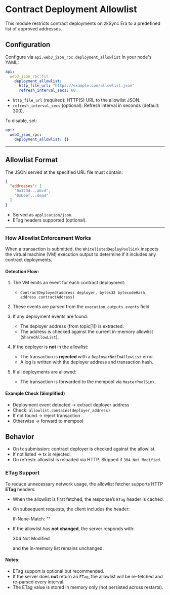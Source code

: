 # Contract Deployment Allowlist

This module restricts contract deployments on zkSync Era to a predefined list of approved addresses.

## Configuration

Configure via `api.web3_json_rpc.deployment_allowlist` in your node's YAML:

```YAML
api:
  web3_json_rpc:fit
    deployment_allowlist:
      http_file_url: "https://example.com/allowlist.json"
      refresh_interval_secs: 60
```

- `http_file_url` (required): HTTP(S) URL to the allowlist JSON.
- `refresh_interval_secs` (optional): Refresh interval in seconds (default: 300).

To disable, set:

```YAML
api:
  web3_json_rpc:
    deployment_allowlist: {}
```

---

## Allowlist Format

The JSON served at the specified URL file must contain:

```JSON
{
  "addresses": [
    "0x1234...abcd",
    "0xbeef...dead"
  ]
}
```

- Served as `application/json`.
- ETag headers supported (optional).

---

### How Allowlist Enforcement Works

When a transaction is submitted, the `WhitelistedDeployPoolSink` inspects the virtual machine (VM) execution output to
determine if it includes any contract deployments.

#### Detection Flow:

1. The VM emits an event for each contract deployment:

   - `ContractDeployed(address deployer, bytes32 bytecodeHash, address contractAddress)`

2. These events are parsed from the `execution_outputs.events` field.

3. If any deployment events are found:

   - The deployer address (from topic[1]) is extracted.
   - The address is checked against the current in-memory allowlist (`SharedAllowList`).

4. If the deployer is **not** in the allowlist:

   - The transaction is **rejected** with a `DeployerNotInAllowList` error.
   - A log is written with the deployer address and transaction hash.

5. If all deployments are allowed:
   - The transaction is forwarded to the mempool via `MasterPoolSink`.

#### Example Check (Simplified)

- Deployment event detected → extract deployer address
- Check: `allowlist.contains(deployer_address)`
- If not found → reject transaction
- Otherwise → forward to mempool

## Behavior

- On tx submission: contract deployer is checked against the allowlist.
- If not listed → tx is rejected.
- On refresh: allowlist is reloaded via HTTP. Skipped if `304 Not Modified`.

### ETag Support

To reduce unnecessary network usage, the allowlist fetcher supports HTTP **ETag** headers:

- When the allowlist is first fetched, the response’s `ETag` header is cached.
- On subsequent requests, the client includes the header:

  If-None-Match: "<etag-value>"

- If the allowlist has **not changed**, the server responds with:

  304 Not Modified

  and the in-memory list remains unchanged.

#### Notes:

- ETag support is optional but recommended.
- If the server does **not** return an `ETag`, the allowlist will be re-fetched and re-parsed every interval.
- The ETag value is stored in memory only (not persisted across restarts).
